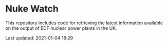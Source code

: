 # Nuke Watch

This repository includes code for retrieving the latest information available on the output of EDF nuclear power plants in the UK.

Last updated: 2021-01-04 18:29